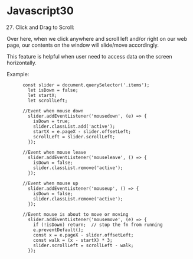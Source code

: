 # Javascript30
27) Click and Drag to Scroll: 

Over here, when we click anywhere and scroll left and/or right on our web page, our contents on the window will slide/move accordingly. 

This feature is helpful when user need to access data on the screen horizontally.

Example:

          const slider = document.querySelector('.items');
            let isDown = false;
            let startX;
            let scrollLeft;
          
          //Event when mouse down
            slider.addEventListener('mousedown', (e) => {
              isDown = true;
              slider.classList.add('active');
              startX = e.pageX - slider.offsetLeft;
              scrollLeft = slider.scrollLeft;
            });
          
          //Event when mouse leave 
            slider.addEventListener('mouseleave', () => {
              isDown = false;
              slider.classList.remove('active');
            });

          //Event when mouse up
            slider.addEventListener('mouseup', () => {
              isDown = false;
              slider.classList.remove('active');
            });

          //Event mouse is about to move or moving
            slider.addEventListener('mousemove', (e) => {
              if (!isDown) return;  // stop the fn from running
              e.preventDefault();
              const x = e.pageX - slider.offsetLeft;
              const walk = (x - startX) * 3;
              slider.scrollLeft = scrollLeft - walk;
            });
